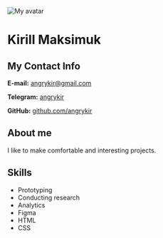 ![My avatar](https://avatars.githubusercontent.com/u/38379140?v=4)
# Kirill Maksimuk
## My Contact Info
**E-mail:** [angrykir@gmail.com](mailto:angrykir@gmail.com)

**Telegram:** [angrykir](mailto:https://t.me/angrykir) 

**GitHub:** [github.com/angrykir](https://github.com/angrykir)
## About me
I like to make comfortable and interesting projects.
## Skills
- Prototyping
- Сonducting research
- Analytics
- Figma
- HTML
- CSS
